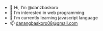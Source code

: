 - 👋 Hi, I’m @danzbaskoro
- 👀 I’m interested in web programming
- 🌱 I’m currently learning javascript language
- 📫 danangbaskoro08@gmail.com

<!---
danzbaskoro/danzbaskoro is a ✨ special ✨ repository because its `README.md` (this file) appears on your GitHub profile.
You can click the Preview link to take a look at your changes.
--->
